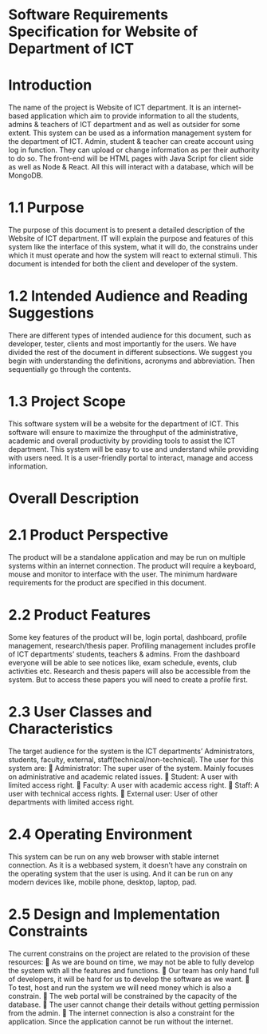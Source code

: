 # Software Requirements Specification for Website of Department of ICT

# Introduction

The name of the project is Website of ICT department. It is an internet-based application
which aim to provide information to all the students, admins & teachers of ICT department
and as well as outsider for some extent. This system can be used as a information
management system for the department of ICT.
Admin, student & teacher can create account using log in function. They can upload or
change information as per their authority to do so.
The front-end will be HTML pages with Java Script for client side as well as Node & React.
All this will interact with a database, which will be MongoDB.
# 1.1 Purpose
The purpose of this document is to present a detailed description of the Website of ICT
department. IT will explain the purpose and features of this system like the interface of this
system, what it will do, the constrains under which it must operate and how the system will
react to external stimuli. This document is intended for both the client and developer of the
system.
# 1.2 Intended Audience and Reading Suggestions
There are different types of intended audience for this document, such as developer, tester,
clients and most importantly for the users. We have divided the rest of the document in
different subsections. We suggest you begin with understanding the definitions, acronyms
and abbreviation. Then sequentially go through the contents.
# 1.3 Project Scope
This software system will be a website for the department of ICT. This software will ensure
to maximize the throughput of the administrative, academic and overall productivity by
providing tools to assist the ICT department. This system will be easy to use and understand 
while providing with users need. It is a user-friendly portal to interact, manage and access
information.

# Overall Description

# 2.1 Product Perspective
The product will be a standalone application and may be run on multiple systems within an
internet connection. The product will require a keyboard, mouse and monitor to interface
with the user. The minimum hardware requirements for the product are specified in this
document.
# 2.2 Product Features
Some key features of the product will be, login portal, dashboard, profile management,
research/thesis paper. Profiling management includes profile of ICT departments’ students,
teachers & admins. From the dashboard everyone will be able to see notices like, exam schedule, events, club activities etc. Research and thesis papers will also be accessible from
the system. But to access these papers you will need to create a profile first.
# 2.3 User Classes and Characteristics
The target audience for the system is the ICT departments’ Administrators, students, faculty,
external, staff(technical/non-technical). The user for this system are:
 Administrator: The super user of the system. Mainly focuses on administrative and
academic related issues.
 Student: A user with limited access right.
 Faculty: A user with academic access right.
 Staff: A user with technical access rights.
 External user: User of other departments with limited access right.
# 2.4 Operating Environment
This system can be run on any web browser with stable internet connection. As it is a webbased
system, it doesn’t have any constrain on the operating system that the user is using.
And it can be run on any modern devices like, mobile phone, desktop, laptop, pad.
# 2.5 Design and Implementation Constraints
The current constrains on the project are related to the provision of these resources:
 As we are bound on time, we may not be able to fully develop the system with all the
features and functions.
 Our team has only hand full of developers, it will be hard for us to develop the
software as we want.
 To test, host and run the system we will need money which is also a constrain.
 The web portal will be constrained by the capacity of the database.
 The user cannot change their details without getting permission from the admin.
 The internet connection is also a constraint for the application. Since the application
cannot be run without the internet.
